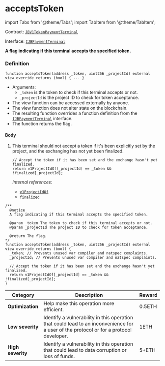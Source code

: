 # acceptsToken

import Tabs from '@theme/Tabs';
import TabItem from '@theme/TabItem';

Contract: [`JBV1TokenPaymentTerminal`](/dev/api/contracts/or-payment-terminals/jbv1tokenpaymentterminal/README.md)​‌

Interface: [`IJBPaymentTerminal`](/dev/api/interfaces/ijbpaymentterminal.md)

<Tabs>
<TabItem value="Step by step" label="Step by step">

**A flag indicating if this terminal accepts the specified token.**

### Definition

```
function acceptsToken(address _token, uint256 _projectId) external view override returns (bool) { ... }
```

* Arguments:
  * `_token` is the token to check if this terminal accepts or not.
  * `_projectId` is the project ID to check for token acceptance.
* The view function can be accessed externally by anyone.
* The view function does not alter state on the blockchain.
* The resulting function overrides a function definition from the [`IJBPaymentTerminal`](/dev/api/interfaces/ijbpaymentterminal.md) interface.
* The function returns the flag.

#### Body

1.  This terminal should not accept a token if it's been explicitly set by the project, and the exchanging has not yet been finalized. 

    ```
    // Accept the token if it has been set and the exchange hasn't yet finalized.
    return v1ProjectIdOf[_projectId] == _token && !finalized[_projectId];
    ```

    _Internal references:_

    * [`v1ProjectIdOf`](/dev/api/contracts/or-payment-terminals/jbv1tokenpaymentterminal/properties/v1projectidof.md)
    * [`finalized`](/dev/api/contracts/or-payment-terminals/jbv1tokenpaymentterminal/properties/finalized.md)

</TabItem>

<TabItem value="Code" label="Code">

```
/** 
  @notice
  A flag indicating if this terminal accepts the specified token.

  @param _token The token to check if this terminal accepts or not.
  @param _projectId The project ID to check for token acceptance.

  @return The flag.
*/
function acceptsToken(address _token, uint256 _projectId) external view override returns (bool) {
  _token; // Prevents unused var compiler and natspec complaints.
  _projectId; // Prevents unused var compiler and natspec complaints.

  // Accept the token if it has been set and the exchange hasn't yet finalized.
  return v1ProjectIdOf[_projectId] == _token && !finalized[_projectId];
}
```

</TabItem>

<TabItem value="Bug bounty" label="Bug bounty">

| Category          | Description                                                                                                                            | Reward |
| ----------------- | -------------------------------------------------------------------------------------------------------------------------------------- | ------ |
| **Optimization**  | Help make this operation more efficient.                                                                                               | 0.5ETH |
| **Low severity**  | Identify a vulnerability in this operation that could lead to an inconvenience for a user of the protocol or for a protocol developer. | 1ETH   |
| **High severity** | Identify a vulnerability in this operation that could lead to data corruption or loss of funds.                                        | 5+ETH  |

</TabItem>
</Tabs>
